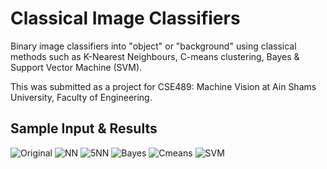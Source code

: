 # Classical Image Classifiers
Binary image classifiers into "object" or "background" using classical methods such as K-Nearest Neighbours, C-means clustering, Bayes &amp; Support Vector Machine (SVM). 

This was submitted as a project for CSE489: Machine Vision at Ain Shams University, Faculty of Engineering.

## Sample Input & Results
![Original](/TestingImageswithResults/9.jpg=320x)
![NN](/TestingImageswithResults/9_1nn.jpg=320x)
![5NN](/TestingImageswithResults/9_5nn.jpg=320x)
![Bayes](/TestingImageswithResults/9_bayes.jpg=320x)
![Cmeans](/TestingImageswithResults/9_cm_iter_20.jpg=320x)
![SVM](/TestingImageswithResults/9_svm.jpeg=320x)
